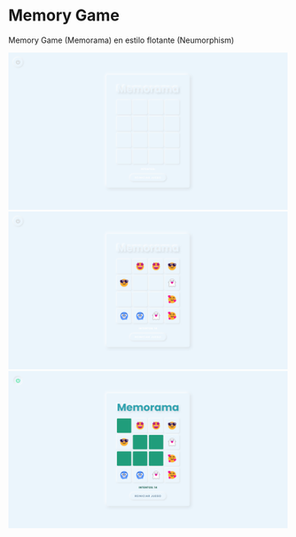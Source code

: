 # Memory Game
Memory Game (Memorama) en estilo flotante (Neumorphism)

![](https://github.com/JDavidex/Memory-Game/blob/main/1.png)
![](https://github.com/JDavidex/Memory-Game/blob/main/2.png)
![](https://github.com/JDavidex/Memory-Game/blob/main/3.png)
